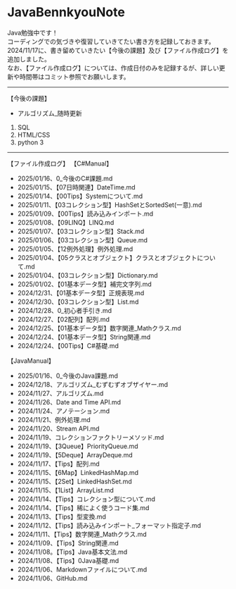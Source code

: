 # JavaBennkyouNote
Java勉強中です！  
コーディングでの気づきや復習していきてたい書き方を記録しておきます。  
2024/11/17に、書き留めていきたい【今後の課題】及び【ファイル作成ログ】を追加しました。  
なお、【ファイル作成ログ】については、作成日付のみを記録するが、詳しい更新や時間帯はコミット参照でお願いします。

***************************************************************************
【今後の課題】
* アルゴリズム_随時更新
1. SQL
2. HTML/CSS
3. python 3

***************************************************************************
【ファイル作成ログ】
【C#Manual】
* 2025/01/16、0_今後のC#課題.md
* 2025/01/15、【07日時関連】DateTime.md
* 2025/01/14、【00Tips】Systemについて.md
* 2025/01/11、【03コレクション型】HashSetとSortedSet(一意).md
* 2025/01/09、【00Tips】読み込みインポート.md
* 2025/01/08、【09LINQ】LINQ.md
* 2025/01/07、【03コレクション型】Stack.md
* 2025/01/06、【03コレクション型】Queue.md
* 2025/01/05、【12例外処理】例外処理.md
* 2025/01/04、【05クラスとオブジェクト】クラスとオブジェクトについて.md
* 2025/01/04、【03コレクション型】Dictionary.md
* 2025/01/02、【01基本データ型】補完文字列.md
* 2024/12/31、【01基本データ型】正規表現.md
* 2024/12/30、【03コレクション型】List.md
* 2024/12/28、0_初心者手引き.md
* 2024/12/27、【02配列】配列.md
* 2024/12/25、【01基本データ型】数字関連_Mathクラス.md
* 2024/12/24、【01基本データ型】String関連.md
* 2024/12/24、【00Tips】C#基礎.md

【JavaManual】
* 2025/01/16、0_今後のJava課題.md
* 2024/12/18、アルゴリズム_むずむずオブザイヤー.md
* 2024/11/27、アルゴリズム.md
* 2024/11/26、Date and Time API.md
* 2024/11/24、アノテーション.md
* 2024/11/21、例外処理.md
* 2024/11/20、Stream API.md
* 2024/11/19、コレクションファクトリーメソッド.md
* 2024/11/19、【3Queue】PriorityQueue.md
* 2024/11/19、【5Deque】ArrayDeque.md
* 2024/11/17、【Tips】配列.md
* 2024/11/15、【6Map】LinkedHashMap.md
* 2024/11/15、【2Set】LinkedHashSet.md
* 2024/11/15、【1List】ArrayList.md
* 2024/11/14、【Tips】コレクション型について.md
* 2024/11/14、【Tips】稀によく使うコード集.md
* 2024/11/13、【Tips】型変換.md
* 2024/11/12、【Tips】読み込みインポート_フォーマット指定子.md
* 2024/11/11、【Tips】数字関連_Mathクラス.md
* 2024/11/09、【Tips】String関連.md
* 2024/11/08。【Tips】Java基本文法.md
* 2024/11/08、【Tips】0Java基礎.md
* 2024/11/06、Markdownファイルについて.md
* 2024/11/06、GitHub.md
